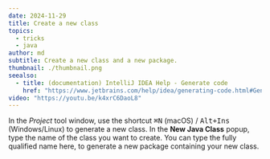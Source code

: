 ```yaml
---
date: 2024-11-29
title: Create a new class
topics:
  - tricks
  - java
author: md
subtitle: Create a new class and a new package.
thumbnail: ./thumbnail.png
seealso:
  - title: (documentation) IntelliJ IDEA Help - Generate code
    href: "https://www.jetbrains.com/help/idea/generating-code.html#Generating_Code.topic"
video: "https://youtu.be/k4xrC6DaoL8"
---
```


In the _Project_ tool window, use the shortcut <kbd>⌘N</kbd> (macOS) / <kbd>Alt+Ins</kbd> (Windows/Linux) to generate a new class. In the **New Java Class** popup, type the name of the class you want to create. You can type the fully qualified name here, to generate a new package containing your new class.
